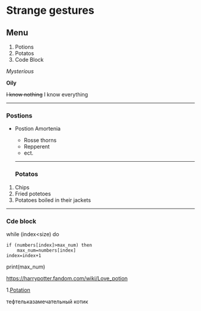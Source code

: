  # Strange gestures

 ## Menu

1. Potions
484. Potatos
89. Code Block

*Mysterious*

**Oily**

~~I know nothing~~
I know everything

---
### Postions

* Postion Amortenia
    * Rosse thorns
    * Repperent
    * ect.

    ---
    ### Potatos
    
 1. Chips
2. Fried potetoes
3. Potatoes boiled in their jackets

---
### Cde block

while (index<size) do
      
    if (numbers[index]>max_num) then
        max_num=numbers[index]
    index=index+1
print(max_num)

https://harrypotter.fandom.com/wiki/Love_potion

1.[Potation](#postions)



тефтельказамечательный котик

